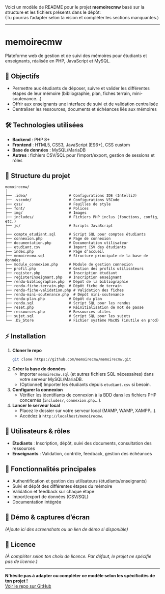 Voici un modèle de README pour le projet **memoirecmw** basé sur la structure et les fichiers présents dans le dépôt :  
(Tu pourras l’adapter selon ta vision et compléter les sections manquantes.)

---

# memoirecmw

Plateforme web de gestion et de suivi des mémoires pour étudiants et enseignants, réalisée en PHP, JavaScript et MySQL.

## 🚀 Objectifs

- Permettre aux étudiants de déposer, suivre et valider les différentes étapes de leur mémoire (bibliographie, plan, fiches terrain, mini-soutenance…)
- Offrir aux enseignants une interface de suivi et de validation centralisée
- Centraliser les ressources, documents et échéances liés aux mémoires

## 🛠️ Technologies utilisées

- **Backend** : PHP 8+
- **Frontend** : HTML5, CSS3, JavaScript (ES6+), CSS custom
- **Base de données** : MySQL/MariaDB
- **Autres** : fichiers CSV/SQL pour l’import/export, gestion de sessions et rôles

## 📁 Structure du projet

```
memoirecmw/
│
├── .idea/                   # Configurations IDE (IntelliJ)
├── .vscode/                 # Configurations VSCode
├── css/                     # Feuilles de style
├── font/                    # Polices
├── img/                     # Images
├── includes/                # Fichiers PHP inclus (fonctions, config, etc.)
├── js/                      # Scripts JavaScript
│
├── compte_etudiant.sql      # Script SQL pour comptes étudiants
├── connexion.php            # Page de connexion
├── documentation.php        # Documentation utilisateur
├── etudiant.csv             # Import CSV des étudiants
├── index.php                # Page d’accueil
├── memoirecmw.sql           # Structure principale de la base de données
├── module_connexion.php     # Module de gestion connexion
├── profil.php               # Gestion des profils utilisateurs
├── register.php             # Inscription étudiant
├── registerEnseignant.php   # Inscription enseignant
├── rendu-bibliographie.php  # Dépôt de la bibliographie
├── rendu-fiche-terrain.php  # Dépôt fiche de terrain
├── rendu-fiche-validation.php # Validation des fiches
├── rendu-mini-soutenance.php  # Dépôt mini-soutenance
├── rendu-plan.php           # Dépôt du plan
├── rendu.sql                # Script SQL pour les rendus
├── reset.php                # Réinitialisation de mot de passe
├── ressources.php           # Ressources utiles
├── sujet.sql                # Script SQL pour les sujets
└── .DS_Store                # Fichier système MacOS (inutile en prod)
```

## ⚡ Installation

1. **Cloner le repo**
   ```bash
   git clone https://github.com/memoirecmw/memoirecmw.git
   ```
2. **Créer la base de données**
   - Importer `memoirecmw.sql` (et autres fichiers SQL nécessaires) dans votre serveur MySQL/MariaDB.
   - (Optionnel) Importer les étudiants depuis `etudiant.csv` si besoin.
3. **Configurer la connexion**
   - Vérifier les identifiants de connexion à la BDD dans les fichiers PHP concernés (`includes/`, `connexion.php`…).
4. **Lancer le serveur local**
   - Placez le dossier sur votre serveur local (MAMP, WAMP, XAMPP…).
   - Accédez à `http://localhost/memoirecmw`.

## 👥 Utilisateurs & rôles

- **Étudiants** : Inscription, dépôt, suivi des documents, consultation des ressources
- **Enseignants** : Validation, contrôle, feedback, gestion des échéances

## 📄 Fonctionnalités principales

- Authentification et gestion des utilisateurs (étudiants/enseignants)
- Suivi et dépôt des différentes étapes du mémoire
- Validation et feedback sur chaque étape
- Import/export de données (CSV/SQL)
- Documentation intégrée

## 🎨 Démo & captures d’écran

*(Ajoute ici des screenshots ou un lien de démo si disponible)*

## 📜 Licence

*(À compléter selon ton choix de licence. Par défaut, le projet ne spécifie pas de licence.)*

---

**N’hésite pas à adapter ou compléter ce modèle selon les spécificités de ton projet !**  
[Voir le repo sur GitHub](https://github.com/memoirecmw/memoirecmw)
